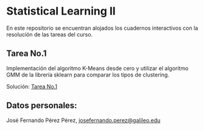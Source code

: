 # Statistical Learning II
En este repositorio se encuentran alojados los cuadernos interactivos con la resolución de las tareas del curso.
## Tarea No.1
Implementación del algoritmo K-Means desde cero y utilizar el algoritmo GMM de la librería sklearn para comparar los tipos de clustering.

Solución: [Tarea No.1](TareaNo1.ipynb)

## Datos personales:
José Fernando Pérez Pérez,
josefernando.perez@galileo.edu

